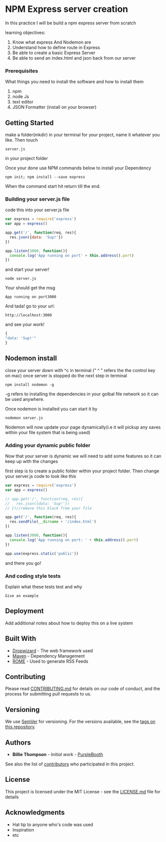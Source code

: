 # NPM Express server creation

In this practice I will be build a npm express server from scratch

learning objectives:
1. Know what express And Nodemon are
2. Understand how to define route in Express
3. Be able to create a basic Express Server
4. Be able to send an index.html and json back from our server


### Prerequisites

What things you need to install the software and how to install them

1. npm
2. node Js
3. text editor
4. JSON Formatter (install on your browser)

## Getting Started

make a folder(mkdir) in your terminal for your project, name it whatever you like. Then touch
```
server.js
```
in your project folder

Once your done use NPM commands below to install your Dependency
```
npm init; npm install --save express
```
When the command start hit return till the end.

### Building your server.js file

code this into your server.js file
```js
var express = require('express')
var app = express()

app.get('/', function(req, res){
  res.json({data: 'Sup!'})
})

app.listen(3000, function(){
  console.log('App running on port' + this.address().port)
})
```
and start your server!
```
node server.js
```
Your should get the msg
```
App running on port3000
```
And tada! go to your url:
```
http://localhost:3000
```
and see your work!

```js
{
"data: 'Sup!'"
}
```

## Nodemon install
close your server down with ^c in terminal (" ^ " refers the the control key on mac) once server is stopped do the next step in terminal
```
npm install nodemon -g
```
-g refers to installing the dependencies in your golbal file network so it can be used anywhere.

Once nodemon is installed you can start it by
```
nodemon server.js
```
Nodemon will now update your page dynamically(i.e it will pickup any saves within your file system that is being used)


### Adding your dynamic public folder

Now that your server is dynamic we will need to add some features so it can keep up with the changes


first step is to create a public folder within your project folder. Then change your server.js code to look like this

```js
var express = require('express')
var app = express()

// app.get('/', function(req, res){
//   res.json({data: 'Sup!'})
// })//remove this block from your file

app.get('/', function(req, res){
  res.sendFile(__dirname + '/index.html')
})

app.listen(3000, function(){
  console.log('App running on port: ' + this.address().port)
})

app.use(express.static('public'))
```
and there you go!

### And coding style tests

Explain what these tests test and why

```
Give an example
```

## Deployment

Add additional notes about how to deploy this on a live system

## Built With

* [Dropwizard](http://www.dropwizard.io/1.0.2/docs/) - The web framework used
* [Maven](https://maven.apache.org/) - Dependency Management
* [ROME](https://rometools.github.io/rome/) - Used to generate RSS Feeds

## Contributing

Please read [CONTRIBUTING.md](https://gist.github.com/PurpleBooth/b24679402957c63ec426) for details on our code of conduct, and the process for submitting pull requests to us.

## Versioning

We use [SemVer](http://semver.org/) for versioning. For the versions available, see the [tags on this repository](https://github.com/your/project/tags).

## Authors

* **Billie Thompson** - *Initial work* - [PurpleBooth](https://github.com/PurpleBooth)

See also the list of [contributors](https://github.com/your/project/contributors) who participated in this project.

## License

This project is licensed under the MIT License - see the [LICENSE.md](LICENSE.md) file for details

## Acknowledgments

* Hat tip to anyone who's code was used
* Inspiration
* etc
